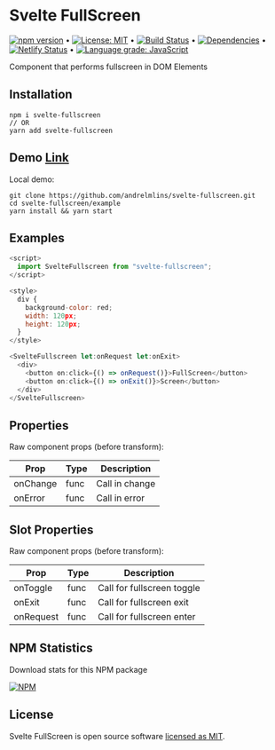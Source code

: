 # Svelte FullScreen

[![npm version](https://badge.fury.io/js/svelte-fullscreen.svg)](https://www.npmjs.com/package/svelte-fullscreen) &bull; [![License: MIT](https://img.shields.io/badge/License-MIT-yellow.svg)](https://github.com/andrelmlins/svelte-fullscreen/blob/master/LICENSE) &bull; [![Build Status](https://travis-ci.com/andrelmlins/svelte-fullscreen.svg?branch=master)](https://travis-ci.com/andrelmlins/svelte-fullscreen) &bull; [![Dependencies](https://david-dm.org/andrelmlins/svelte-fullscreen.svg)](https://david-dm.org/andrelmlins/svelte-fullscreen) &bull; [![Netlify Status](https://api.netlify.com/api/v1/badges/30d7b769-4f7a-40db-9575-032fca47b888/deploy-status)](https://app.netlify.com/sites/svelte-fullscreen/deploys) &bull; [![Language grade: JavaScript](https://img.shields.io/lgtm/grade/javascript/g/andrelmlins/svelte-fullscreen.svg?logo=lgtm&logoWidth=18)](https://lgtm.com/projects/g/andrelmlins/svelte-fullscreen/context:javascript)

Component that performs fullscreen in DOM Elements

## Installation

```
npm i svelte-fullscreen
// OR
yarn add svelte-fullscreen
```

## Demo [Link](https://svelte-fullscreen.netlify.com/)

Local demo:

```
git clone https://github.com/andrelmlins/svelte-fullscreen.git
cd svelte-fullscreen/example
yarn install && yarn start
```

## Examples

```js
<script>
  import SvelteFullscreen from "svelte-fullscreen";
</script>

<style>
  div {
    background-color: red;
    width: 120px;
    height: 120px;
  }
</style>

<SvelteFullscreen let:onRequest let:onExit>
  <div>
    <button on:click={() => onRequest()}>FullScreen</button>
    <button on:click={() => onExit()}>Screen</button>
  </div>
</SvelteFullscreen>
```

## Properties

Raw component props (before transform):

| Prop     | Type | Description    |
| -------- | ---- | -------------- |
| onChange | func | Call in change |
| onError  | func | Call in error  |

## Slot Properties

Raw component props (before transform):

| Prop      | Type | Description                |
| --------- | ---- | -------------------------- |
| onToggle  | func | Call for fullscreen toggle |
| onExit    | func | Call for fullscreen exit   |
| onRequest | func | Call for fullscreen enter  |

## NPM Statistics

Download stats for this NPM package

[![NPM](https://nodei.co/npm/svelte-fullscreen.png)](https://nodei.co/npm/svelte-fullscreen/)

## License

Svelte FullScreen is open source software [licensed as MIT](https://github.com/andrelmlins/svelte-fullscreen/blob/master/LICENSE).
